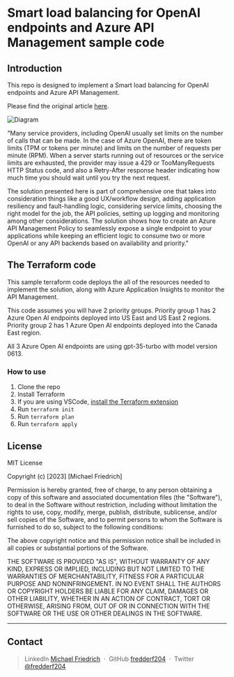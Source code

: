 # Smart load balancing for OpenAI endpoints and Azure API Management sample code

## Introduction

This repo is designed to implement a Smart load balancing for OpenAI endpoints and Azure API Management.

Please find the original article [here](https://techcommunity.microsoft.com/t5/fasttrack-for-azure/smart-load-balancing-for-openai-endpoints-and-azure-api/ba-p/3991616).

![Diagram](./images/diagram.png)

"Many service providers, including OpenAI usually set limits on the number of calls that can be made. In the case of Azure OpenAI, there are token limits (TPM or tokens per minute) and limits on the number of requests per minute (RPM). When a server starts running out of resources or the service limits are exhausted, the provider may issue a 429 or TooManyRequests HTTP Status code, and also a Retry-After response header indicating how much time you should wait until you try the next request.

The solution presented here is part of comprehensive one that takes into consideration things like a good UX/workflow design, adding application resiliency and fault-handling logic, considering service limits, choosing the right model for the job, the API policies, setting up logging and monitoring among other considerations. The solution shows how to create an Azure API Management Policy to seamlessly expose a single endpoint to your applications while keeping an efficient logic to consume two or more OpenAI or any API backends based on availability and priority."

## The Terraform code

This sample terraform code deploys the all of the resources needed to implement the solution, along with Azure Application Insights to monitor the API Management.

This code assumes you will have 2 priority groups. Priority group 1 has 2 Azure Open AI endpoints deployed into US East and US East 2 regions. Priority group 2 has 1 Azure Open AI endpoints deployed into the Canada East region.

All 3 Azure Open AI endpoints are using gpt-35-turbo with model version 0613.

### How to use

1. Clone the repo
2. Install Terraform
3. If you are using VSCode, [install the Terraform extension](https://learn.microsoft.com/en-us/azure/developer/terraform/configure-vs-code-extension-for-terraform?tabs=azure-cli)
4. Run `terraform init`
5. Run `terraform plan`
6. Run `terraform apply`

## License

MIT License

Copyright (c) [2023] [Michael Friedrich]

Permission is hereby granted, free of charge, to any person obtaining a copy
of this software and associated documentation files (the "Software"), to deal
in the Software without restriction, including without limitation the rights
to use, copy, modify, merge, publish, distribute, sublicense, and/or sell
copies of the Software, and to permit persons to whom the Software is
furnished to do so, subject to the following conditions:

The above copyright notice and this permission notice shall be included in all
copies or substantial portions of the Software.

THE SOFTWARE IS PROVIDED "AS IS", WITHOUT WARRANTY OF ANY KIND, EXPRESS OR
IMPLIED, INCLUDING BUT NOT LIMITED TO THE WARRANTIES OF MERCHANTABILITY,
FITNESS FOR A PARTICULAR PURPOSE AND NONINFRINGEMENT. IN NO EVENT SHALL THE
AUTHORS OR COPYRIGHT HOLDERS BE LIABLE FOR ANY CLAIM, DAMAGES OR OTHER
LIABILITY, WHETHER IN AN ACTION OF CONTRACT, TORT OR OTHERWISE, ARISING FROM,
OUT OF OR IN CONNECTION WITH THE SOFTWARE OR THE USE OR OTHER DEALINGS IN THE
SOFTWARE.

---

## Contact

> LinkedIn [Michael Friedrich](https://www.linkedin.com/in/1michaelfriedrich/) &nbsp;&middot;&nbsp;
> GitHub [fredderf204](https://github.com/fredderf204) &nbsp;&middot;&nbsp;
> Twitter [@fredderf204](https://twitter.com/fredderf204)

